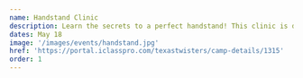```yaml
---
name: Handstand Clinic
description: Learn the secrets to a perfect handstand! This clinic is designed for all levels, whether you're just starting out or looking to refine your technique.
dates: May 18
image: '/images/events/handstand.jpg'
href: 'https://portal.iclasspro.com/texastwisters/camp-details/1315'
order: 1
---
```

